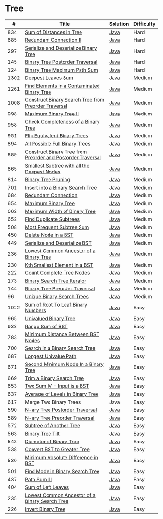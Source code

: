 Tree
========

| # | Title | Solution | Difficulty |
|---| ----- | -------- | ---------- |
|834|[Sum of Distances in Tree](https://leetcode.com/problems/sum-of-distances-in-tree/)|[Java](src/hard/SumOfDistancesInTree.java)|Hard|
|685|[Redundant Connection II](https://leetcode.com/problems/redundant-connection-ii/)|[Java](src/hard/RedundantConnectionII.java)|Hard|
|297|[Serialize and Deserialize Binary Tree](https://leetcode.com/problems/serialize-and-deserialize-binary-tree/)|[Java](src/hard/SerializeAndDeserializeBinaryTree.java)|Hard|
|145|[Binary Tree Postorder Traversal](https://leetcode.com/problems/binary-tree-postorder-traversal/)|[Java](src/hard/BinaryTreePostorderTraversal.java)|Hard|
|124|[Binary Tree Maximum Path Sum](https://leetcode.com/problems/binary-tree-maximum-path-sum/)|[Java](src/hard/BinaryTreeMaximumPathSum.java)|Hard|
|1302|[Deepest Leaves Sum](https://leetcode.com/problems/deepest-leaves-sum/)|[Java](src/medium/DeepestLeavesSum.java)|Medium|
|1261|[Find Elements in a Contaminated Binary Tree](https://leetcode.com/problems/find-elements-in-a-contaminated-binary-tree/)|[Java](src/medium/FindElementsInContaminatedBinaryTree.java)|Medium|
|1008|[Construct Binary Search Tree from Preorder Traversal](https://leetcode.com/problems/construct-binary-search-tree-from-preorder-traversal/)|[Java](src/medium/ConstructBinarySearchTreeFromPreorderTraversal.java)|Medium|
|998|[Maximum Binary Tree II](https://leetcode.com/problems/maximum-binary-tree-ii/)|[Java](src/medium/MaximumBinaryTreeII.java)|Medium|
|958|[Check Completeness of a Binary Tree](https://leetcode.com/problems/check-completeness-of-a-binary-tree/)|[Java](src/medium/CheckCompletenessOfBinaryTree.java)|Medium|
|951|[Flip Equivalent Binary Trees](https://leetcode.com/problems/flip-equivalent-binary-trees/)|[Java](src/medium/FlipEquivalentBinaryTrees.java)|Medium|
|894|[All Possible Full Binary Trees](https://leetcode.com/problems/all-possible-full-binary-trees/)|[Java](src/medium/AllPossibleFullBinaryTrees.java)|Medium|
|889|[Construct Binary Tree from Preorder and Postorder Traversal](https://leetcode.com/problems/construct-binary-tree-from-preorder-and-postorder-traversal/)|[Java](src/medium/ConstructBinaryTreeFromPreorderAndPostorderTraversal.java)|Medium|
|865|[Smallest Subtree with all the Deepest Nodes](https://leetcode.com/problems/smallest-subtree-with-all-the-deepest-nodes/)|[Java](src/medium/SmallestSubtreeWithAllDeepestNodes.java)|Medium|
|814|[Binary Tree Pruning](https://leetcode.com/problems/binary-tree-pruning/)|[Java](src/medium/BinaryTreePruning.java)|Medium|
|701|[Insert into a Binary Search Tree](https://leetcode.com/problems/insert-into-a-binary-search-tree/)|[Java](src/medium/InsertIntoBinarySearchTree.java)|Medium|
|684|[Redundant Connection](https://leetcode.com/problems/redundant-connection/)|[Java](src/medium/RedundantConnection.java)|Medium|
|654|[Maximum Binary Tree](https://leetcode.com/problems/maximum-binary-tree/)|[Java](src/medium/MaximumBinaryTree.java)|Medium|
|662|[Maximum Width of Binary Tree](https://leetcode.com/problems/maximum-width-of-binary-tree/)|[Java](src/medium/MaximumWidthOfBinaryTree.java)|Medium|
|652|[Find Duplicate Subtrees](https://leetcode.com/problems/find-duplicate-subtrees/)|[Java](src/medium/FindDuplicateSubtrees.java)|Medium|
|508|[Most Frequent Subtree Sum](https://leetcode.com/problems/most-frequent-subtree-sum/)|[Java](src/medium/MostFrequentSubtreeSum.java)|Medium|
|450|[Delete Node in a BST](https://leetcode.com/problems/delete-node-in-a-bst/)|[Java](src/medium/DeleteNodeInBST.java)|Medium|
|449|[Serialize and Deserialize BST](https://leetcode.com/problems/serialize-and-deserialize-bst/)|[Java](src/medium/SerializeAndDeserializeBST.java)|Medium|
|236|[Lowest Common Ancestor of a Binary Tree](https://leetcode.com/problems/lowest-common-ancestor-of-a-binary-tree/)|[Java](src/medium/LowestCommonAncestorOfBinaryTree.java)|Medium|
|230|[Kth Smallest Element in a BST](https://leetcode.com/problems/kth-smallest-element-in-a-bst/)|[Java](src/medium/KthSmallestElementInBST.java)|Medium|
|222|[Count Complete Tree Nodes](https://leetcode.com/problems/count-complete-tree-nodes/)|[Java](src/medium/CountCompleteTreeNodes.java)|Medium|
|173|[Binary Search Tree Iterator](https://leetcode.com/problems/binary-search-tree-iterator/)|[Java](src/medium/BinarySearchTreeIterator.java)|Medium|
|144|[Binary Tree Preorder Traversal](https://leetcode.com/problems/binary-tree-preorder-traversal/)|[Java](src/medium/BinaryTreePreorderTraversal.java)|Medium|
|96|[Unique Binary Search Trees](https://leetcode.com/problems/unique-binary-search-trees/)|[Java](src/medium/UniqueBinarySearchTrees.java)|Medium|
|1022|[Sum of Root To Leaf Binary Numbers](https://leetcode.com/problems/sum-of-root-to-leaf-binary-numbers/)|[Java](src/easy/SumOfRootToLeafBinaryNumbers.java)|Easy|
|965|[Univalued Binary Tree](https://leetcode.com/problems/univalued-binary-tree/)|[Java](src/easy/UnivaluedBinaryTree.java)|Easy|
|938|[Range Sum of BST](https://leetcode.com/problems/range-sum-of-bst/)|[Java](src/easy/RangeSumOfBST.java)|Easy|
|783|[Minimum Distance Between BST Nodes](https://leetcode.com/problems/minimum-distance-between-bst-nodes/)|[Java](src/easy/MinimumDistanceBetweenBSTNodes.java)|Easy|
|700|[Search in a Binary Search Tree](https://leetcode.com/problems/search-in-a-binary-search-tree/)|[Java](src/easy/SearchInBinarySearchTree.java)|Easy|
|687|[Longest Univalue Path](https://leetcode.com/problems/longest-univalue-path/)|[Java](src/easy/LongestUnivaluePath.java)|Easy|
|671|[Second Minimum Node In a Binary Tree](https://leetcode.com/problems/second-minimum-node-in-a-binary-tree/)|[Java](src/easy/SecondMinimumNodeInBinaryTree.java)|Easy|
|669|[Trim a Binary Search Tree](https://leetcode.com/problems/trim-a-binary-search-tree/)|[Java](src/easy/TrimBinarySearchTree.java)|Easy|
|653|[Two Sum IV - Input is a BST](https://leetcode.com/problems/two-sum-iv-input-is-a-bst/)|[Java](src/easy/TwoSumIVInputIsBST.java)|Easy|
|637|[Average of Levels in Binary Tree](https://leetcode.com/problems/average-of-levels-in-binary-tree/)|[Java](src/easy/AverageOfLevelsInBinaryTree.java)|Easy|
|617|[Merge Two Binary Trees](https://leetcode.com/problems/merge-two-binary-trees/)|[Java](src/easy/MergeTwoBinaryTrees.java)|Easy|
|590|[N-ary Tree Postorder Traversal](https://leetcode.com/problems/n-ary-tree-postorder-traversal/)|[Java](src/easy/NaryTreePostorderTraversal.java)|Easy|
|589|[N-ary Tree Preorder Traversal](https://leetcode.com/problems/n-ary-tree-preorder-traversal/)|[Java](src/easy/NaryTreePreorderTraversal.java)|Easy|
|572|[Subtree of Another Tree](https://leetcode.com/problems/subtree-of-another-tree/)|[Java](src/easy/SubtreeOfAnotherTree.java)|Easy|
|563|[Binary Tree Tilt](https://leetcode.com/problems/binary-tree-tilt/)|[Java](src/easy/BinaryTreeTilt.java)|Easy|
|543|[Diameter of Binary Tree](https://leetcode.com/problems/diameter-of-binary-tree/)|[Java](src/easy/DiameterOfBinaryTree.java)|Easy|
|538|[Convert BST to Greater Tree](https://leetcode.com/problems/convert-bst-to-greater-tree/)|[Java](src/easy/ConvertBSTToGreaterTree.java)|Easy|
|530|[Minimum Absolute Difference in BST](https://leetcode.com/problems/minimum-absolute-difference-in-bst/)|[Java](src/easy/MinimumAbsoluteDifferenceInBST.java)|Easy|
|501|[Find Mode in Binary Search Tree](https://leetcode.com/problems/find-mode-in-binary-search-tree/)|[Java](src/easy/FindModeInBinarySearchTree.java)|Easy|
|437|[Path Sum III](https://leetcode.com/problems/path-sum-iii/)|[Java](src/easy/PathSumIII.java)|Easy|
|404|[Sum of Left Leaves](https://leetcode.com/problems/sum-of-left-leaves/)|[Java](src/easy/SumOfLeftLeaves.java)|Easy|
|235|[Lowest Common Ancestor of a Binary Search Tree](https://leetcode.com/problems/lowest-common-ancestor-of-a-binary-search-tree/)|[Java](src/easy/LowestCommonAncestorOfBinarySearchTree.java)|Easy|
|226|[Invert Binary Tree](https://leetcode.com/problems/invert-binary-tree/)|[Java](src/easy/InvertBinaryTree.java)|Easy|
